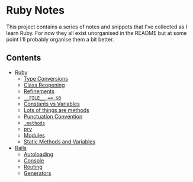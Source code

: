 # Ruby Notes

This project contains a series of notes and snippets that I've collected as I learn Ruby. 
For now they all exist unorganised in the README but at some point I'll probably organise them a bit better. 

## Contents

- [Ruby](./ruby.md)
  - [Type Conversions](./ruby.md#type-conversions)
  - [Class Reopening](./ruby.md#class-reopening)
  - [Refinements](./ruby.md#refinements)
  - [`__FILE__ == $0`](./ruby.md#__file__--0)
  - [Constants vs Variables](./ruby.md#constants-vs-variables)
  - [Lots of things are methods](./ruby.md#lots-of-things-are-methods)
  - [Punctuation Convention](./ruby.md#punctuation-conventions)
  - [`.methods`](./ruby.md#methods)
  - [pry](./ruby.md#pry)
  - [Modules](./ruby.md#modules)
  - [Static Methods and Variables](./ruby.md#static-methods-and-variables)
- [Rails](./rails.md)
  - [Autoloading](./rails.md#autoloading)
  - [Console](./rails.md#console)
  - [Routing](./rails.md#routing)
  - [Generators](./rails.md#generators)
  
